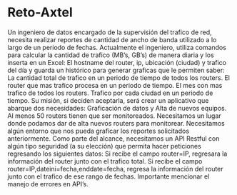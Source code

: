 # Reto-Axtel
Un ingeniero de datos encargado de la supervisión del trafico de red, necesita realizar reportes de cantidad de ancho de banda utilizado a lo largo de un periodo de fechas.     Actualmente el ingeniero, utiliza comandos para calcular la cantidad de trafico (MB’s, GB’s) de manera diaria y los inserta en un Excel: El hostname del router, ip, ubicación (ciudad) y trafico del día y guarda un histórico para generar graficas que le permiten saber:     La cantidad total de trafico en un periodo de tiempo de todos los routers.  El router que mas trafico procesa en un periodo de tiempo.  El mes con mas trafico de todos los routers.  Trafico por cada ciudad en un periodo de tiempo.     Su misión, si deciden aceptarla, será crear un aplicativo que abarque dos necesidades: Graficación de datos y Alta de nuevos equipos.     Al menos 50 routers tienen que ser monitoreados.     Necesitamos un lugar donde podamos dar de alta nuevos routers para monitorear.  Necesitamos algún entorno que nos pueda graficar los reportes solicitados anteriormente.     Como parte del alcance, necesitamos un API Restful con algún tipo seguridad (a su elección) que permita hacer peticiones regresando los siguientes datos:     Si recibe el campo router=IP, regresara la información del router junto con el trafico total.  Si recibe el campo router=IP,dateini=fecha,enddate=fecha, regresa la información del router junto con el trafico de ese rango de fechas.     Importante mencionar el manejo de errores en API’s.
